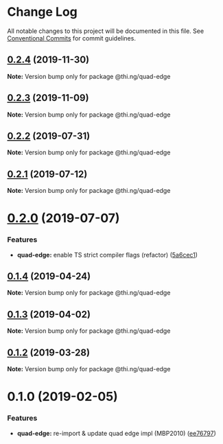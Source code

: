 # Change Log

All notable changes to this project will be documented in this file.
See [Conventional Commits](https://conventionalcommits.org) for commit guidelines.

## [0.2.4](https://github.com/thi-ng/umbrella/compare/@thi.ng/quad-edge@0.2.3...@thi.ng/quad-edge@0.2.4) (2019-11-30)

**Note:** Version bump only for package @thi.ng/quad-edge





## [0.2.3](https://github.com/thi-ng/umbrella/compare/@thi.ng/quad-edge@0.2.2...@thi.ng/quad-edge@0.2.3) (2019-11-09)

**Note:** Version bump only for package @thi.ng/quad-edge





## [0.2.2](https://github.com/thi-ng/umbrella/compare/@thi.ng/quad-edge@0.2.1...@thi.ng/quad-edge@0.2.2) (2019-07-31)

**Note:** Version bump only for package @thi.ng/quad-edge





## [0.2.1](https://github.com/thi-ng/umbrella/compare/@thi.ng/quad-edge@0.2.0...@thi.ng/quad-edge@0.2.1) (2019-07-12)

**Note:** Version bump only for package @thi.ng/quad-edge





# [0.2.0](https://github.com/thi-ng/umbrella/compare/@thi.ng/quad-edge@0.1.4...@thi.ng/quad-edge@0.2.0) (2019-07-07)


### Features

* **quad-edge:** enable TS strict compiler flags (refactor) ([5a6cec1](https://github.com/thi-ng/umbrella/commit/5a6cec1))





## [0.1.4](https://github.com/thi-ng/umbrella/compare/@thi.ng/quad-edge@0.1.3...@thi.ng/quad-edge@0.1.4) (2019-04-24)

**Note:** Version bump only for package @thi.ng/quad-edge





## [0.1.3](https://github.com/thi-ng/umbrella/compare/@thi.ng/quad-edge@0.1.2...@thi.ng/quad-edge@0.1.3) (2019-04-02)

**Note:** Version bump only for package @thi.ng/quad-edge





## [0.1.2](https://github.com/thi-ng/umbrella/compare/@thi.ng/quad-edge@0.1.1...@thi.ng/quad-edge@0.1.2) (2019-03-28)

**Note:** Version bump only for package @thi.ng/quad-edge







# 0.1.0 (2019-02-05)


### Features

* **quad-edge:** re-import & update quad edge impl (MBP2010) ([ee76797](https://github.com/thi-ng/umbrella/commit/ee76797))
